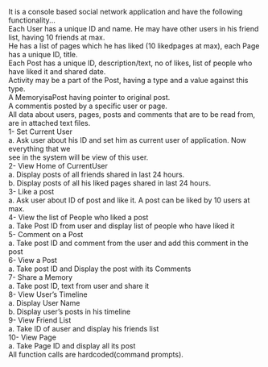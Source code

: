 It is a console based social network application and have the following functionality...<br>
Each User has a unique ID and name. He may have other users in his friend list, having 10 friends at max.<br> 
He has a list of pages which he has liked (10 likedpages at max),  each Page has a unique ID, title.<br>
Each Post has a unique ID, description/text, no of likes, list of people who have liked it and shared date.<br>
Activity may be a part of the Post, having a type and a value against this type.<br>
A MemoryisaPost having pointer to original post.<br>
A commentis posted by a specific user or page.<br>
All data about users, pages, posts and comments that are to be read from, are in attached text files.<br>
1- Set Current User<br>
 a. Ask user about his ID and set him as current user of application. Now everything that we<br>
 see in the system will be view of this user.<br>
2- View Home of CurrentUser<br>
 a. Display posts of all friends shared in last 24 hours.<br>
 b. Display posts of all his liked pages shared in last 24 hours.<br>
3- Like a post<br>
 a. Ask user about ID of post and like it. A post can be liked by 10 users at max.<br>
4- View the list of People who liked a post<br>
 a. Take Post ID from user and display list of people who have liked it<br>
5- Comment on a Post<br>
 a. Take post ID and comment from the user and add this comment in the post<br>
6- View a Post<br>
 a. Take post ID and Display the post with its Comments<br>
7- Share a Memory<br>
 a. Take post ID, text from user and share it<br>
8- View User’s Timeline<br>
 a. Display User Name<br>
 b. Display user’s posts in his timeline<br>
9- View Friend List<br>
 a. Take ID of auser and display his friends list<br>
10- View Page<br>
 a. Take Page ID and display all its post<br>
All function calls are hardcoded(command prompts).<br>
